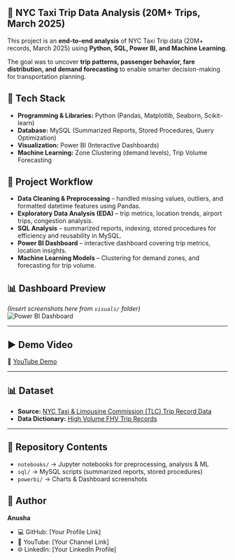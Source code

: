 ## 🚖 NYC Taxi Trip Data Analysis (20M+ Trips, March 2025)

This project is an **end-to-end analysis** of NYC Taxi Trip data (20M+ records, March 2025) using **Python, SQL, Power BI, and Machine Learning**.  

The goal was to uncover **trip patterns, passenger behavior, fare distribution, and demand forecasting** to enable smarter decision-making for transportation planning.

## 🔧 Tech Stack
- **Programming & Libraries:** Python (Pandas, Matplotlib, Seaborn, Scikit-learn)  
- **Database:** MySQL (Summarized Reports, Stored Procedures, Query Optimization)  
- **Visualization:** Power BI (Interactive Dashboards)  
- **Machine Learning:** Zone Clustering (demand levels), Trip Volume Forecasting  

## 📂 Project Workflow
- **Data Cleaning & Preprocessing** – handled missing values, outliers, and formatted datetime features using Pandas.  
- **Exploratory Data Analysis (EDA)** – trip metrics, location trends, airport trips, congestion analysis.  
- **SQL Analysis** – summarized reports, indexing, stored procedures for efficiency and reusability in MySQL.  
- **Power BI Dashboard** – interactive dashboard covering trip metrics, location insights.  
- **Machine Learning Models** – Clustering for demand zones, and forecasting for trip volume.  

## 📊 Dashboard Preview
*(Insert screenshots here from `visuals/` folder)*  
![Power BI Dashboard](visuals/dashboard.png)  

---

## ▶️ Demo Video
🎥 [YouTube Demo](your-youtube-link-here)  

---

## 📊 Dataset
- **Source:** [NYC Taxi & Limousine Commission (TLC) Trip Record Data](https://www.nyc.gov/site/tlc/about/tlc-trip-record-data.page)  
- **Data Dictionary:** [High Volume FHV Trip Records](https://www.nyc.gov/assets/tlc/downloads/pdf/data_dictionary_trip_records_hvfhs.pdf)
---

## 📑 Repository Contents
- `notebooks/` → Jupyter notebooks for preprocessing, analysis & ML  
- `sql/` → MySQL scripts (summarized reports, stored procedures)  
- `powerbi/` → Charts & Dashboard screenshots  


## 👤 Author
**Anusha**  
- 💻 GitHub: [Your Profile Link]  
- 🎥 YouTube: [Your Channel Link]  
- 🌐 LinkedIn: [Your LinkedIn Profile]  




